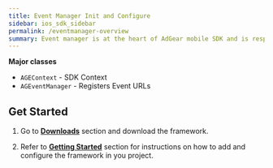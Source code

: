 ```yaml
---
title: Event Manager Init and Configure
sidebar: ios_sdk_sidebar
permalink: /eventmanager-overview
summary: Event manager is at the heart of AdGear mobile SDK and is responsible for registering/queuing 'event' URLs and calling them when device becomes connected to the Internet. It is also responsible for making general URL requests, keeping track of the context data, and providing other common functionalities.
---
```


**Major classes**

 - `AGEContext` - SDK Context
 - `AGEventManager` - Registers Event URLs

## Get Started

1. Go to **[Downloads]({{site.baseurl}}/downloads)** section and download the framework.

2. Refer to **[Getting Started]({{site.baseurl}}/getting-started)** section for instructions on how to add and configure the framework in you project.
